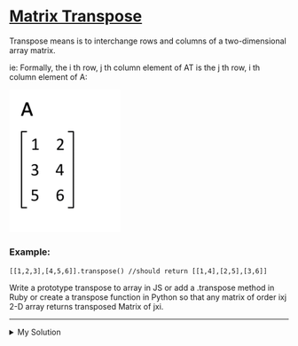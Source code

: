 # [Matrix Transpose](https://www.codewars.com/kata/52fba2a9adcd10b34300094c)

Transpose means is to interchange rows and columns of a two-dimensional array matrix.

ie: Formally, the i th row, j th column element of AT is the j th row, i th column element of A:

![matrix transpose](/images/matrix_transpose.gif)

### Example:

```
[[1,2,3],[4,5,6]].transpose() //should return [[1,4],[2,5],[3,6]]
```

Write a prototype transpose to array in JS or add a .transpose method in Ruby or create a transpose function in Python so that any matrix of order ixj 2-D array returns transposed Matrix of jxi.

---

<details><summary>My Solution</summary>

```js
Array.prototype.transpose = function () {
  // Catch edge cases: return an empty array for an empty matrix, or a matrix with empty arrays for a matrix with no columns
  if (this.length === 0) return []
  if (this.length !== 0 && this[0].length === 0) return [[]]

  const result = [] // Initialize an array to store the transposed matrix
  let preRow = this.length // Number of rows in the original matrix
  let preCol = this[0].length // Number of columns in the original matrix

  // Generate empty arrays in the result for each column in the transposed matrix
  for (let i = 0; i < preCol; i++) {
    result.push([])
  }

  // Fill the transposed matrix by swapping rows with columns
  for (let col = 0; col < preCol; col++) {
    for (let row = 0; row < preRow; row++) {
      result[col][row] = this[row][col]
    }
  }

  return result // Return the transposed matrix
}
```

</details>
